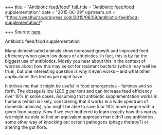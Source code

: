 +++
title = "Antibiotic feed/food"
full_title = "Antibiotic feed/food supplementation"
date = "2015-06-09"
upstream_url = "https://westhunt.wordpress.com/2015/06/09/antibiotic-feedfood-supplementation/"

+++
Source: [here](https://westhunt.wordpress.com/2015/06/09/antibiotic-feedfood-supplementation/).

Antibiotic feed/food supplementation

Many domesticated animals show increased growth and improved feed
efficiency when given low doses of antibiotics. In fact, this is by far
the biggest use of antibiotics. Mostly you hear about this in the
context of worries about how this may select for resistant bacteria
(which may well be true), but one interesting question is why it even
works – and what other applications this technique might have.

It strikes me that it might be useful in food emergencies – famines and
so forth. The dosage is low (200 g per ton) and can increase feed
efficiency over 10% in some cases. Assuming that antibiotic
supplementation works in humans (which is likely, considering that it
works in a wide spectrum of domestic animals), you might be able to save
5 or 10% more people with a given food supply. Now if we ever bothered
to learn exactly how this works, we might be able to find an equivalent
approach that didn’t use antibiotics, some other way of knocking out
certain pathogens (phage therapy?) or altering the gut flora.

